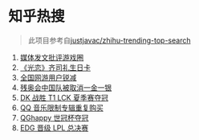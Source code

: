 # 知乎热搜

> 此项目参考自[justjavac/zhihu-trending-top-search](https://github.com/justjavac/zhihu-trending-top-search/blob/main/utils.ts)

<!-- BEGIN -->
  <!-- 最后更新时间:Sun Aug 29 2021 23:10:27 GMT+0000 (Coordinated Universal Time) -->
  1. [媒体发文批评游戏圈](https://www.zhihu.com/search?q=手机游戏)
1. [《光恋》齐司礼生日卡](https://www.zhihu.com/search?q=光与夜之恋)
1. [全国网游用户锐减](https://www.zhihu.com/search?q=网络游戏)
1. [残奥会中国队被取消一金一银 ](https://www.zhihu.com/search?q=残奥会)
1. [DK 战胜 T1 LCK 夏季赛夺冠](https://www.zhihu.com/search?q=DK)
1. [QQ 音乐限制专辑重复购买](https://www.zhihu.com/search?q=QQ音乐)
1. [QGhappy 世冠杯夺冠](https://www.zhihu.com/search?q=QGhappy)
1. [EDG 晋级 LPL 总决赛](https://www.zhihu.com/search?q=EDG)
  <!-- END -->